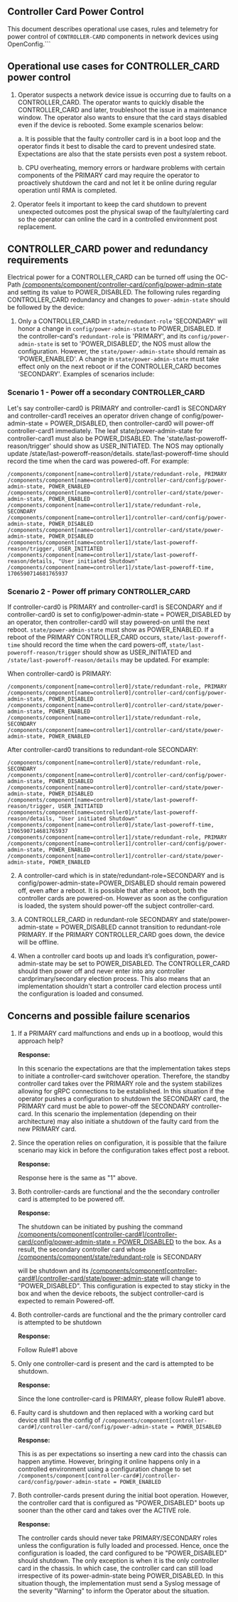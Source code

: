 ## Controller Card Power Control

This document describes operational use cases, rules and telemetry for power control of `CONTROLLER-CARD` components in network devices using OpenConfig.```


## Operational use cases for CONTROLLER_CARD power control



1. Operator suspects a network device issue is occurring due to faults on a CONTROLLER_CARD. The operator wants to quickly disable the CONTROLLER_CARD and later, troubleshoot the issue in a maintenance window. The operator also wants to ensure that the card stays disabled even if the device is rebooted. Some example scenarios below:
   
   a. It is possible that the faulty controller card is in a boot loop and the operator finds it best to disable the card to prevent undesired state. Expectations are also that the state persists even post a system reboot.
   
   b. CPU overheating, memory errors or hardware problems with certain components of the PRIMARY card may require the operator to proactively shutdown the card and not let it be online during regular operation until RMA is completed.
3. Operator feels it important to keep the card shutdown to prevent unexpected outcomes post the physical swap of the faulty/alerting card so the operator can online the card in a controlled environment post replacement.


## CONTROLLER_CARD power and redundancy requirements 

Electrical power for a CONTROLLER_CARD can be turned off using the OC-Path [/components/component/controller-card/config/power-admin-state](https://openconfig.net/projects/models/schemadocs/yangdoc/openconfig-platform.html#components-component-controller-card-config-power-admin-state) and setting its value to POWER\_DISABLED.  The following rules regarding CONTROLLER_CARD redundancy and changes to `power-admin-state` should be followed by the device:



1. Only a CONTROLLER_CARD in `state/redundant-role` 'SECONDARY' will honor a change in `config/power-admin-state` to POWER_DISABLED. If the controller-card's `redundant-role` is 'PRIMARY', and its `config/power-admin-state` is set to 'POWER_DISABLED', the NOS must allow the configuration. However, the `state/power-admin-state` should remain as 'POWER_ENABLED'.  A change in `state/power-admin-state` must take effect only on the next reboot or if the CONTROLLER_CARD becomes 'SECONDARY'. Examples of scenarios include:
             
### Scenario 1 - Power off a secondary CONTROLLER_CARD

Let's say controller-card0 is PRIMARY and controller-card1 is SECONDARY and controller-card1 receives an operator driven change of config/power-admin-state = POWER_DISABLED, then controller-card0 will power-off controller-card1 immediately.  The leaf state/power-admin-state for controller-card1 must also be POWER_DISABLED. The 'state/last-poweroff-reason/trigger' should show as USER_INITIATED. The NOS may optionally update /state/last-poweroff-reason/details. state/last-poweroff-time should record the time when the card was powered-off. For example:

```
/components/component[name=controller0]/state/redundant-role, PRIMARY
/components/component[name=controller0]/controller-card/config/power-admin-state, POWER_ENABLED
/components/component[name=controller0]/controller-card/state/power-admin-state, POWER_ENABLED
/components/component[name=controller1]/state/redundant-role, SECONDARY
/components/component[name=controller1]/controller-card/config/power-admin-state, POWER_DISABLED
/components/component[name=controller1]/controller-card/state/power-admin-state, POWER_DISABLED
/components/component[name=controller1]/state/last-poweroff-reason/trigger, USER_INITIATED
/components/component[name=controller1]/state/last-poweroff-reason/details, "User initiated Shutdown"
/components/component[name=controller1]/state/last-poweroff-time, 1706590714681765937
```

### Scenario 2 - Power off primary CONTROLLER_CARD
    
If controller-card0 is PRIMARY and controller-card1 is SECONDARY and if controller-card0 is set to config/power-admin-state = POWER_DISABLED by an operator, then controller-card0 will stay powered-on until the next reboot. `state/power-admin-state` must show as POWER_ENABLED. If a reboot of the PRIMARY CONTROLLER_CARD occurs,  `state/last-poweroff-time` should record the time when the card powers-off, `state/last-poweroff-reason/trigger` should show as USER_INITIATED and `/state/last-poweroff-reason/details` may be updated. For example: 

When controller-card0 is PRIMARY:

```          
/components/component[name=controller0]/state/redundant-role, PRIMARY
/components/component[name=controller0]/controller-card/config/power-admin-state, POWER_DISABLED
/components/component[name=controller0]/controller-card/state/power-admin-state, POWER_ENABLED
/components/component[name=controller1]/state/redundant-role, SECONDARY
/components/component[name=controller1]/controller-card/state/power-admin-state, POWER_ENABLED
```

After controller-card0 transitions to redundant-role SECONDARY:

```
/components/component[name=controller0]/state/redundant-role, SECONDARY
/components/component[name=controller0]/controller-card/config/power-admin-state, POWER_DISABLED
/components/component[name=controller0]/controller-card/state/power-admin-state, POWER_DISABLED
/components/component[name=controller0]/state/last-poweroff-reason/trigger, USER_INITIATED
/components/component[name=controller0]/state/last-poweroff-reason/details, "User initiated Shutdown"
/components/component[name=controller0]/state/last-poweroff-time, 1706590714681765937
/components/component[name=controller1]/state/redundant-role, PRIMARY
/components/component[name=controller1]/controller-card/config/power-admin-state, POWER_ENABLED
/components/component[name=controller1]/controller-card/state/power-admin-state, POWER_ENABLED
```

2. A controller-card which is in state/redundant-role=SECONDARY and is config/power-admin-state=POWER_DISABLED should remain powered off, even after a reboot. It is possible that after a reboot, both the controller cards are powered-on. However as soon as the configuration is loaded, the system should power-off the subject controller-card.

3. A CONTROLLER_CARD in redundant-role SECONDARY and state/power-admin-state = POWER_DISABLED cannot transition to redundant-role PRIMARY. If the PRIMARY CONTROLLER_CARD goes down, the device will be offline.

4. When a controller card boots up and loads it’s configuration, power-admin-state may be set to POWER_DISABLED. The CONTROLLER_CARD should then power off and never enter into any controller cardprimary/secondary election process. This also means that an implementation shouldn't start a controller card election process until the configuration is loaded and consumed.


## Concerns and possible failure scenarios



1. If a PRIMARY card malfunctions and ends up in a bootloop, would this approach help?

    **Response:**


    In this scenario the expectations are that the implementation takes steps to initiate a controller-card switchover operation. Therefore, the standby controller card takes over the PRIMARY role and the system stabilizes allowing for gRPC connections to be established. In this situation if the operator pushes a configuration to shutdown the SECONDARY card, the PRIMARY card must be able to power-off the SECONDARY controller-card. In this scenario the implementation (depending on their architecture) may also initiate a shutdown of the faulty card from the new PRIMARY card.

2. Since the operation relies on configuration, it is possible that the failure scenario may kick in before the configuration takes effect post a reboot.

    **Response:**


	Response here is the same as "1" above.



3. Both controller-cards are functional and the the secondary controller card is attempted to be powered off.

    **Response:**


    The shutdown can be initiated by pushing the command [/components/component[controller-card#]/controller-card/config/power-admin-state = POWER\_DISABLED](https://openconfig.net/projects/models/schemadocs/yangdoc/openconfig-platform.html#components-component-controller-card-config-power-admin-state) to the box. As a result, the secondary controller card whose [/components/component/state/redundant-role](https://openconfig.net/projects/models/schemadocs/yangdoc/openconfig-platform.html#components-component-state-redundant-role) is SECONDARY


    will be shutdown and its [/components/component[controller-card#]/controller-card/state/power-admin-state](https://openconfig.net/projects/models/schemadocs/yangdoc/openconfig-platform.html#components-component-controller-card-state-power-admin-state) will change to "POWER\_DISABLED". This configuration is expected to stay sticky in the box and when the device reboots, the subject controller-card is expected to remain Powered-off.

4. Both controller-cards are functional and the the primary controller card is attempted to be shutdown

    **Response:**


    Follow Rule#1 above

5. Only one controller-card is present and the card is attempted to be shutdown.

    **Response:**


    Since the lone controller-card is PRIMARY, please follow Rule#1 above.

6. Faulty card is shutdown and then replaced with a working card but device still has the config of `/components/component[controller-card#]/controller-card/config/power-admin-state = POWER_DISABLED`

    **Response:**


    This is as per expectations so inserting a new card into the chassis can happen anytime. However, bringing it online happens only in a controlled environment using a configuration change to set `/components/component[controller-card#]/controller-card/config/power-admin-state = POWER_ENABLED`


7. Both controller-cards present during the initial boot operation. However, the controller card that is configured as "POWER\_DISABLED" boots up sooner than the other card and takes over the ACTIVE role.

    **Response:**


    The controller cards should never take PRIMARY/SECONDARY roles unless the configuration is fully loaded and processed. Hence, once the configuration is loaded, the card configured to be "POWER\_DISABLED" should shutdown. The only exception is when it is the only controller card in the chassis. In which case, the controller card can still load irrespective of its power-admin-state being POWER\_DISABLED. In this situation though, the implementation must send a Syslog message of the severity "Warning" to inform the Operator about the situation.
